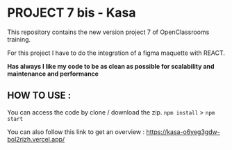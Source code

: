 # PROJECT 7 bis - Kasa

This repository contains the new version project 7 of OpenClassrooms training.

For this project I have to do the integration of a figma maquette with REACT.

**Has always I like my code to be as clean as possible for scalability and maintenance and performance**

## HOW TO USE :

You can access the code by clone / download the zip.
`npm install` > `npm start`

You can also follow this link to get an overview : https://kasa-o6yeg3gdw-bol2rizh.vercel.app/